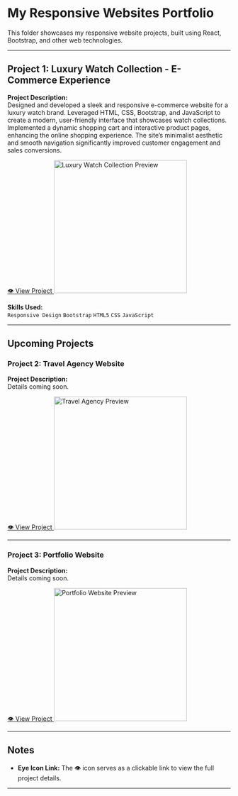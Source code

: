 # My Responsive Websites Portfolio

This folder showcases my responsive website projects, built using React, Bootstrap, and other web technologies.

---

## Project 1: Luxury Watch Collection - E-Commerce Experience

**Project Description:**  
Designed and developed a sleek and responsive e-commerce website for a luxury watch brand. Leveraged HTML, CSS, Bootstrap, and JavaScript to create a modern, user-friendly interface that showcases watch collections. Implemented a dynamic shopping cart and interactive product pages, enhancing the online shopping experience. The site’s minimalist aesthetic and smooth navigation significantly improved customer engagement and sales conversions.

<a href="" target="_blank">
  👁️ View Project
</a>

<img src="https://github.com/ahsannafees903/porfolio/blob/Portmain/images/wacht%20%20wrbsite.jpg" alt="Luxury Watch Collection Preview" width="300"/>

**Skills Used:**  
`Responsive Design` `Bootstrap` `HTML5` `CSS` `JavaScript`

---

## Upcoming Projects

### Project 2: Travel Agency Website

**Project Description:**  
Details coming soon.

<a href="#" target="_blank">
  👁️ View Project
</a>

<img src="https://via.placeholder.com/300" alt="Travel Agency Preview" width="300"/>

---

### Project 3: Portfolio Website

**Project Description:**  
Details coming soon.

<a href="#" target="_blank">
  👁️ View Project
</a>

<img src="https://via.placeholder.com/300" alt="Portfolio Website Preview" width="300"/>

---

## Notes

- **Eye Icon Link:** The 👁️ icon serves as a clickable link to view the full project details. 

---
